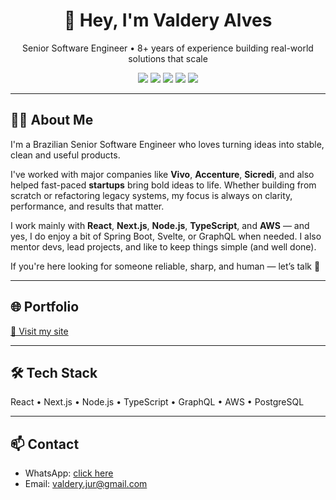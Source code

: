 <h1 align="center">👋 Hey, I'm Valdery Alves</h1>

<p align="center">
  Senior Software Engineer • 8+ years of experience building real-world solutions that scale
</p>

<p align="center">
  <img src="https://img.shields.io/badge/React-20232A?style=for-the-badge&logo=react&logoColor=61DAFB"/>
  <img src="https://img.shields.io/badge/Node.js-339933?style=for-the-badge&logo=nodedotjs&logoColor=white"/>
  <img src="https://img.shields.io/badge/TypeScript-007ACC?style=for-the-badge&logo=typescript&logoColor=white"/>
  <img src="https://img.shields.io/badge/Next.js-000000?style=for-the-badge&logo=nextdotjs&logoColor=white"/>
  <img src="https://img.shields.io/badge/PostgreSQL-336791?style=for-the-badge&logo=postgresql&logoColor=white"/>
</p>

---

## 👨‍💻 About Me

I'm a Brazilian Senior Software Engineer who loves turning ideas into stable, clean and useful products. 

I've worked with major companies like **Vivo**, **Accenture**, **Sicredi**, and also helped fast-paced **startups** bring bold ideas to life. Whether building from scratch or refactoring legacy systems, my focus is always on clarity, performance, and results that matter.

I work mainly with **React**, **Next.js**, **Node.js**, **TypeScript**, and **AWS** — and yes, I do enjoy a bit of Spring Boot, Svelte, or GraphQL when needed. I also mentor devs, lead projects, and like to keep things simple (and well done).

If you're here looking for someone reliable, sharp, and human — let’s talk 🚀

---

## 🌐 Portfolio

[🔗 Visit my site](https://valderyalves.com.br)

---

## 🛠️ Tech Stack

React • Next.js • Node.js • TypeScript • GraphQL • AWS • PostgreSQL

---

## 📫 Contact

- WhatsApp: [click here](https://wa.me/5581985405144)
- Email: valdery.jur@gmail.com


